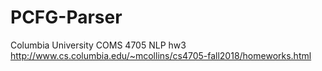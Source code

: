 # PCFG-Parser
Columbia University COMS 4705 NLP hw3
http://www.cs.columbia.edu/~mcollins/cs4705-fall2018/homeworks.html
